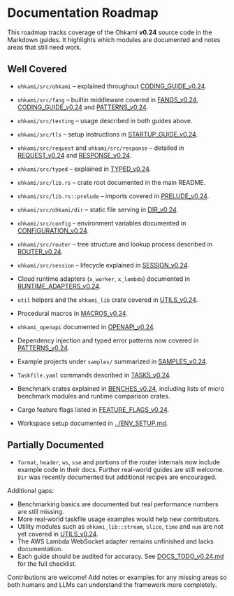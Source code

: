 # Documentation Roadmap

This roadmap tracks coverage of the Ohkami **v0.24** source code in the Markdown guides.
It highlights which modules are documented and notes areas that still need work.

## Well Covered

- `ohkami/src/ohkami` – explained throughout [CODING_GUIDE_v0.24](CODING_GUIDE_v0.24.md).
- `ohkami/src/fang` – builtin middleware covered in [FANGS_v0.24](FANGS_v0.24.md), [CODING_GUIDE_v0.24](CODING_GUIDE_v0.24.md) and [PATTERNS_v0.24](PATTERNS_v0.24.md).
- `ohkami/src/testing` – usage described in both guides above.
- `ohkami/src/tls` – setup instructions in [STARTUP_GUIDE_v0.24](STARTUP_GUIDE_v0.24.md).
- `ohkami/src/request` and `ohkami/src/response` – detailed in [REQUEST_v0.24](REQUEST_v0.24.md) and [RESPONSE_v0.24](RESPONSE_v0.24.md).
- `ohkami/src/typed` – explained in [TYPED_v0.24](TYPED_v0.24.md).
- `ohkami/src/lib.rs` – crate root documented in the main README.
- `ohkami/src/lib.rs::prelude` – imports covered in [PRELUDE_v0.24](PRELUDE_v0.24.md).
- `ohkami/src/ohkami/dir` – static file serving in [DIR_v0.24](DIR_v0.24.md).
- `ohkami/src/config` – environment variables documented in
  [CONFIGURATION_v0.24](CONFIGURATION_v0.24.md).
- `ohkami/src/router` – tree structure and lookup process described in
  [ROUTER_v0.24](ROUTER_v0.24.md).

- `ohkami/src/session` – lifecycle explained in [SESSION_v0.24](SESSION_v0.24.md).
- Cloud runtime adapters (`x_worker`, `x_lambda`) documented in [RUNTIME_ADAPTERS_v0.24](RUNTIME_ADAPTERS_v0.24.md).
- `util` helpers and the `ohkami_lib` crate covered in [UTILS_v0.24](UTILS_v0.24.md).
- Procedural macros in [MACROS_v0.24](MACROS_v0.24.md).
- `ohkami_openapi` documented in [OPENAPI_v0.24](OPENAPI_v0.24.md).
- Dependency injection and typed error patterns now covered in
  [PATTERNS_v0.24](PATTERNS_v0.24.md).
- Example projects under `samples/` summarized in [SAMPLES_v0.24](SAMPLES_v0.24.md).
- `Taskfile.yaml` commands described in [TASKS_v0.24](TASKS_v0.24.md).
- Benchmark crates explained in [BENCHES_v0.24](BENCHES_v0.24.md), including lists
  of micro benchmark modules and runtime comparison crates.
- Cargo feature flags listed in [FEATURE_FLAGS_v0.24](FEATURE_FLAGS_v0.24.md).
- Workspace setup documented in [../ENV_SETUP.md](../ENV_SETUP.md).

## Partially Documented

- `format`, `header`, `ws`, `sse` and portions of the router internals now include example code in their docs. Further real-world guides are still welcome. `Dir` was recently documented but additional recipes are encouraged.

Additional gaps:

- Benchmarking basics are documented but real performance numbers are still
  missing.
- More real‑world taskfile usage examples would help new contributors.
- Utility modules such as `ohkami_lib::stream`, `slice`, `time` and `num` are not
  yet covered in [UTILS_v0.24](UTILS_v0.24.md).
- The AWS Lambda WebSocket adapter remains unfinished and lacks documentation.
- Each guide should be audited for accuracy. See
  [DOCS_TODO_v0.24.md](DOCS_TODO_v0.24.md) for the full checklist.

Contributions are welcome!  Add notes or examples for any missing areas so both humans and LLMs can understand the framework more completely.

